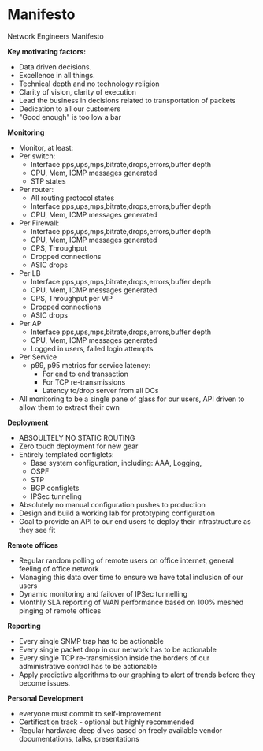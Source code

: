 # Manifesto

Network Engineers Manifesto 

**Key motivating factors:** 

- Data driven decisions.
- Excellence in all things. 
- Technical depth and no technology religion 
- Clarity of vision, clarity of execution 
- Lead the business in decisions related to transportation of packets
- Dedication to all our customers  
- "Good enough" is too low a bar


**Monitoring** 

- Monitor, at least:
- Per switch:
	- Interface pps,ups,mps,bitrate,drops,errors,buffer depth
	- CPU, Mem, ICMP messages generated 
	- STP states 
- Per router:
	- All routing protocol states 
	- Interface pps,ups,mps,bitrate,drops,errors,buffer depth
	- CPU, Mem, ICMP messages generated 
- Per Firewall:
	- Interface pps,ups,mps,bitrate,drops,errors,buffer depth
	- CPU, Mem, ICMP messages generated 
	- CPS, Throughput
	- Dropped connections 
	- ASIC drops 
- Per LB
	- Interface pps,ups,mps,bitrate,drops,errors,buffer depth
	- CPU, Mem, ICMP messages generated 
	- CPS, Throughput per VIP 
	- Dropped connections 
	- ASIC drops 
- Per AP
	- Interface pps,ups,mps,bitrate,drops,errors,buffer depth
	- CPU, Mem, ICMP messages generated 
	- Logged in users, failed login attempts
- Per Service
	- p99, p95 metrics for service latency:
		- For end to end transaction 
		- For TCP re-transmissions 
		- Latency to/drop server from all DCs
- All monitoring to be a single pane of glass for our users, API driven to allow them to extract their own 

		
**Deployment**

- ABSOULTELY NO STATIC ROUTING 
- Zero touch deployment for new gear
- Entirely templated configlets:
	- Base system configuration, including:  AAA, Logging,  
	- OSPF
	- STP 
	- BGP configlets 
	- IPSec tunneling 
- Absolutely no manual configuration pushes to production 
- Design and build a working lab for prototyping configuration 
- Goal to provide an API to our end users to deploy their infrastructure as they see fit  

**Remote offices**

- Regular random polling of remote users on office internet, general feeling of office network
- Managing this data over time to ensure we have total inclusion of our users 
- Dynamic monitoring and failover of IPSec tunnelling 
- Monthly SLA reporting of WAN performance based on 100% meshed pinging of remote offices 


**Reporting**

- Every single SNMP trap has to be actionable 
- Every single packet drop in our network has to be actionable
- Every single TCP re-transmission inside the borders of our administrative control has to be actionable
- Apply predictive algorithms to our graphing to alert of trends before they become issues.


**Personal Development**

- everyone must commit to self-improvement
- Certification track - optional but highly recommended 
- Regular hardware deep dives based on freely available vendor documentations, talks, presentations 

